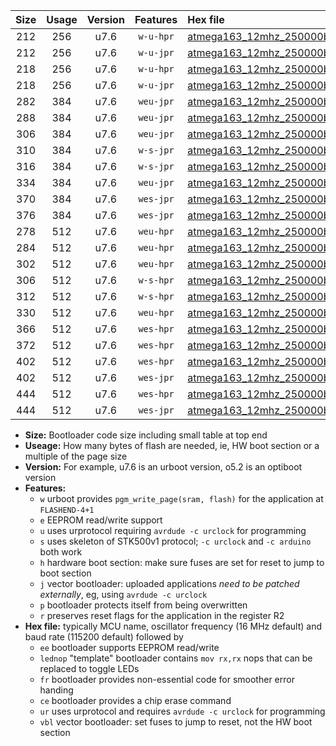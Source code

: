 |Size|Usage|Version|Features|Hex file|
|:-:|:-:|:-:|:-:|:--|
|212|256|u7.6|`w-u-hpr`|[atmega163_12mhz_250000bps_ur.hex](https://raw.githubusercontent.com/stefanrueger/urboot/main//atmega163_12mhz_250000bps_ur.hex)|
|212|256|u7.6|`w-u-jpr`|[atmega163_12mhz_250000bps_ur_vbl.hex](https://raw.githubusercontent.com/stefanrueger/urboot/main//atmega163_12mhz_250000bps_ur_vbl.hex)|
|218|256|u7.6|`w-u-hpr`|[atmega163_12mhz_250000bps_lednop_ur.hex](https://raw.githubusercontent.com/stefanrueger/urboot/main//atmega163_12mhz_250000bps_lednop_ur.hex)|
|218|256|u7.6|`w-u-jpr`|[atmega163_12mhz_250000bps_lednop_ur_vbl.hex](https://raw.githubusercontent.com/stefanrueger/urboot/main//atmega163_12mhz_250000bps_lednop_ur_vbl.hex)|
|282|384|u7.6|`weu-jpr`|[atmega163_12mhz_250000bps_ee_ur_vbl.hex](https://raw.githubusercontent.com/stefanrueger/urboot/main//atmega163_12mhz_250000bps_ee_ur_vbl.hex)|
|288|384|u7.6|`weu-jpr`|[atmega163_12mhz_250000bps_ee_lednop_ur_vbl.hex](https://raw.githubusercontent.com/stefanrueger/urboot/main//atmega163_12mhz_250000bps_ee_lednop_ur_vbl.hex)|
|306|384|u7.6|`weu-jpr`|[atmega163_12mhz_250000bps_ee_lednop_fr_ur_vbl.hex](https://raw.githubusercontent.com/stefanrueger/urboot/main//atmega163_12mhz_250000bps_ee_lednop_fr_ur_vbl.hex)|
|310|384|u7.6|`w-s-jpr`|[atmega163_12mhz_250000bps_vbl.hex](https://raw.githubusercontent.com/stefanrueger/urboot/main//atmega163_12mhz_250000bps_vbl.hex)|
|316|384|u7.6|`w-s-jpr`|[atmega163_12mhz_250000bps_lednop_vbl.hex](https://raw.githubusercontent.com/stefanrueger/urboot/main//atmega163_12mhz_250000bps_lednop_vbl.hex)|
|334|384|u7.6|`weu-jpr`|[atmega163_12mhz_250000bps_ee_lednop_fr_ce_ur_vbl.hex](https://raw.githubusercontent.com/stefanrueger/urboot/main//atmega163_12mhz_250000bps_ee_lednop_fr_ce_ur_vbl.hex)|
|370|384|u7.6|`wes-jpr`|[atmega163_12mhz_250000bps_ee_vbl.hex](https://raw.githubusercontent.com/stefanrueger/urboot/main//atmega163_12mhz_250000bps_ee_vbl.hex)|
|376|384|u7.6|`wes-jpr`|[atmega163_12mhz_250000bps_ee_lednop_vbl.hex](https://raw.githubusercontent.com/stefanrueger/urboot/main//atmega163_12mhz_250000bps_ee_lednop_vbl.hex)|
|278|512|u7.6|`weu-hpr`|[atmega163_12mhz_250000bps_ee_ur.hex](https://raw.githubusercontent.com/stefanrueger/urboot/main//atmega163_12mhz_250000bps_ee_ur.hex)|
|284|512|u7.6|`weu-hpr`|[atmega163_12mhz_250000bps_ee_lednop_ur.hex](https://raw.githubusercontent.com/stefanrueger/urboot/main//atmega163_12mhz_250000bps_ee_lednop_ur.hex)|
|302|512|u7.6|`weu-hpr`|[atmega163_12mhz_250000bps_ee_lednop_fr_ur.hex](https://raw.githubusercontent.com/stefanrueger/urboot/main//atmega163_12mhz_250000bps_ee_lednop_fr_ur.hex)|
|306|512|u7.6|`w-s-hpr`|[atmega163_12mhz_250000bps.hex](https://raw.githubusercontent.com/stefanrueger/urboot/main//atmega163_12mhz_250000bps.hex)|
|312|512|u7.6|`w-s-hpr`|[atmega163_12mhz_250000bps_lednop.hex](https://raw.githubusercontent.com/stefanrueger/urboot/main//atmega163_12mhz_250000bps_lednop.hex)|
|330|512|u7.6|`weu-hpr`|[atmega163_12mhz_250000bps_ee_lednop_fr_ce_ur.hex](https://raw.githubusercontent.com/stefanrueger/urboot/main//atmega163_12mhz_250000bps_ee_lednop_fr_ce_ur.hex)|
|366|512|u7.6|`wes-hpr`|[atmega163_12mhz_250000bps_ee.hex](https://raw.githubusercontent.com/stefanrueger/urboot/main//atmega163_12mhz_250000bps_ee.hex)|
|372|512|u7.6|`wes-hpr`|[atmega163_12mhz_250000bps_ee_lednop.hex](https://raw.githubusercontent.com/stefanrueger/urboot/main//atmega163_12mhz_250000bps_ee_lednop.hex)|
|402|512|u7.6|`wes-hpr`|[atmega163_12mhz_250000bps_ee_lednop_fr.hex](https://raw.githubusercontent.com/stefanrueger/urboot/main//atmega163_12mhz_250000bps_ee_lednop_fr.hex)|
|402|512|u7.6|`wes-jpr`|[atmega163_12mhz_250000bps_ee_lednop_fr_vbl.hex](https://raw.githubusercontent.com/stefanrueger/urboot/main//atmega163_12mhz_250000bps_ee_lednop_fr_vbl.hex)|
|444|512|u7.6|`wes-hpr`|[atmega163_12mhz_250000bps_ee_lednop_fr_ce.hex](https://raw.githubusercontent.com/stefanrueger/urboot/main//atmega163_12mhz_250000bps_ee_lednop_fr_ce.hex)|
|444|512|u7.6|`wes-jpr`|[atmega163_12mhz_250000bps_ee_lednop_fr_ce_vbl.hex](https://raw.githubusercontent.com/stefanrueger/urboot/main//atmega163_12mhz_250000bps_ee_lednop_fr_ce_vbl.hex)|

- **Size:** Bootloader code size including small table at top end
- **Useage:** How many bytes of flash are needed, ie, HW boot section or a multiple of the page size
- **Version:** For example, u7.6 is an urboot version, o5.2 is an optiboot version
- **Features:**
  + `w` urboot provides `pgm_write_page(sram, flash)` for the application at `FLASHEND-4+1`
  + `e` EEPROM read/write support
  + `u` uses urprotocol requiring `avrdude -c urclock` for programming
  + `s` uses skeleton of STK500v1 protocol; `-c urclock` and `-c arduino` both work
  + `h` hardware boot section: make sure fuses are set for reset to jump to boot section
  + `j` vector bootloader: uploaded applications *need to be patched externally*, eg, using `avrdude -c urclock`
  + `p` bootloader protects itself from being overwritten
  + `r` preserves reset flags for the application in the register R2
- **Hex file:** typically MCU name, oscillator frequency (16 MHz default) and baud rate (115200 default) followed by
  + `ee` bootloader supports EEPROM read/write
  + `lednop` "template" bootloader contains `mov rx,rx` nops that can be replaced to toggle LEDs
  + `fr` bootloader provides non-essential code for smoother error handing
  + `ce` bootloader provides a chip erase command
  + `ur` uses urprotocol and requires `avrdude -c urclock` for programming
  + `vbl` vector bootloader: set fuses to jump to reset, not the HW boot section
